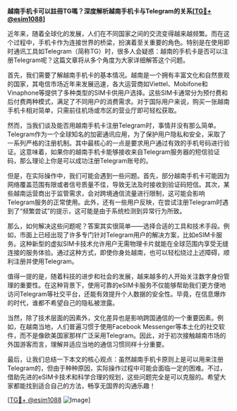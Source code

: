 **越南手机卡可以註冊TG嗎？深度解析越南手机卡与Telegram的关系[[TG💪+ @esim1088](https://t.me/s/esim1088)]**

近年来，随着全球化的发展，人们在不同国家之间的交流变得越来越频繁。而在这个过程中，手机卡作为连接世界的桥梁，扮演着至关重要的角色。特别是在使用即时通讯工具如Telegram（简称TG）时，很多人会疑惑：越南的手机卡是否可以注册Telegram呢？这篇文章将从多个角度为大家详细解答这个问题。

首先，我们需要了解越南手机卡的基本情况。越南是一个拥有丰富文化和自然景观的国家，其电信市场近年来发展迅速，各大运营商如Viettel、Mobifone和Vinaphone等提供了多种类型的SIM卡供用户选择。这些SIM卡通常分为预付费和后付费两种模式，满足了不同用户的消费需求。对于国际用户来说，购买一张越南手机卡相对简单，只需前往机场或市区的营业厅即可轻松获取。

然而，当我们谈及能否用越南手机卡注册Telegram时，事情并没有那么简单。Telegram作为一个全球知名的加密通讯应用，为了保护用户隐私和安全，采取了一系列严格的注册机制。其中最核心的一点是要求用户通过有效的手机号码进行验证。这意味着，如果你的越南手机卡能够接收来自Telegram服务器的短信验证码，那么理论上你是可以成功注册Telegram账号的。

但是，在实际操作中，我们可能会遇到一些问题。首先，部分越南手机卡可能因为网络覆盖范围有限或者信号质量不佳，导致无法及时接收到验证码短信。其次，某些越南运营商出于监管需求，会对跨境通信流量进行限制，这可能会影响Telegram服务的正常使用。此外，还有一些用户反映，在尝试注册Telegram时遇到了“频繁尝试”的提示，这可能是由于系统检测到异常行为所致。

那么，如何解决这些问题呢？答案其实很简单——选择合适的工具和技术手段。例如，市面上已经出现了许多专门针对Telegram用户的解决方案，比如eSIM卡服务。这种新型的虚拟SIM卡技术允许用户无需物理卡片就能在全球范围内享受无缝连接的服务体验。通过这种方式，即使你身处越南，也可以轻松绕过上述障碍，顺利注册并使用Telegram。

值得一提的是，随着科技的进步和社会的发展，越来越多的人开始关注数字身份管理的重要性。在这种背景下，使用可靠的eSIM卡服务不仅能够帮助我们更方便地访问Telegram等社交平台，还能有效提升个人数据的安全性。毕竟，在信息爆炸的时代，谁都不希望自己的隐私被泄露。

当然，除了技术层面的因素外，文化差异也是影响跨国通信的一个重要因素。例如，在越南当地，人们普遍习惯于使用Facebook Messenger等本土化的社交软件，而不是像欧美国家那样广泛采用Telegram。因此，对于初次接触越南市场的外国游客而言，理解并适应当地的通信习惯同样十分重要。

最后，让我们总结一下本文的核心观点：虽然越南手机卡原则上是可以用来注册Telegram的，但由于种种原因，实际操作过程中可能会面临一定的困难。不过，借助先进的eSIM卡技术和科学合理的规划，这些问题完全是可以克服的。希望大家都能找到适合自己的方法，畅享无国界的沟通乐趣！

[[TG💪+ @esim1088](https://t.me/s/esim1088) ![Image](https://i.postimg.cc/4NQfJmqS/Snipaste-2025-05-13-00-14-12.png)]